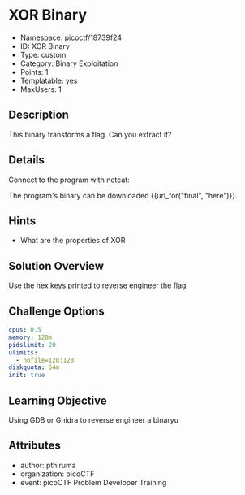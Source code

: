 # XOR Binary

- Namespace: picoctf/18739f24
- ID: XOR Binary
- Type: custom
- Category: Binary Exploitation
- Points: 1
- Templatable: yes
- MaxUsers: 1

## Description

This binary transforms a flag. Can you extract it?

## Details

Connect to the program with netcat:


The program's binary can be downloaded {{url_for("final", "here")}}.

## Hints

- What are the properties of XOR

## Solution Overview

Use the hex keys printed to reverse engineer the flag

## Challenge Options

```yaml
cpus: 0.5
memory: 128m
pidslimit: 20
ulimits:
  - nofile=128:128
diskquota: 64m
init: true
```

## Learning Objective

Using GDB or Ghidra to reverse engineer a binaryu


## Attributes

- author: pthiruma
- organization: picoCTF
- event: picoCTF Problem Developer Training
